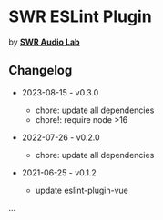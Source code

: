# SWR ESLint Plugin

by [**SWR Audio Lab**](https://lab.swr.de/)  

## Changelog

- 2023-08-15 - v0.3.0
  - chore: update all dependencies
  - chore!: require node >16

- 2022-07-26 - v0.2.0
  - chore: update all dependencies

- 2021-06-25 - v0.1.2
  - update eslint-plugin-vue

...
